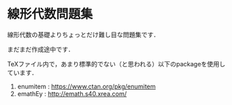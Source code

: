 # 線形代数問題集

線形代数の基礎よりちょっとだけ難し目な問題集です．

まだまだ作成途中です．

TeXファイル内で，あまり標準的でない（と思われる）以下のpackageを使用しています．
1. enumitem : https://www.ctan.org/pkg/enumitem
1. emathEy : http://emath.s40.xrea.com/